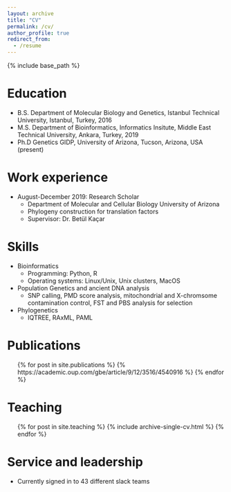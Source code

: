 ```yaml
---
layout: archive
title: "CV"
permalink: /cv/
author_profile: true
redirect_from:
  - /resume
---
```


{% include base_path %}

Education
======
* B.S. Department of Molecular Biology and Genetics, Istanbul Technical University, Istanbul, Turkey, 2016
* M.S. Department of Bioinformatics, Informatics Insitute, Middle East Technical University, Ankara, Turkey, 2019
* Ph.D Genetics GIDP, University of Arizona, Tucson, Arizona, USA (present)

Work experience
======
* August-December 2019: Research Scholar
  * Department of Molecular and Cellular Biology University of Arizona
  * Phylogeny construction for translation factors
  * Supervisor: Dr. Betül Kaçar
  
Skills
======
* Bioinformatics
  * Programming: Python, R
  * Operating systems: Linux/Unix, Unix clusters, MacOS
* Population Genetics and ancient DNA analysis
  * SNP calling, PMD score analysis, mitochondrial and X-chromsome contamination control, FST and PBS analysis for selection
* Phylogenetics
  * IQTREE, RAxML, PAML

Publications
======
  <ul>{% for post in site.publications %}
    {% https://academic.oup.com/gbe/article/9/12/3516/4540916 %}
  {% endfor %}</ul>
  
  
Teaching
======
  <ul>{% for post in site.teaching %}
    {% include archive-single-cv.html %}
  {% endfor %}</ul>
  
Service and leadership
======
* Currently signed in to 43 different slack teams
